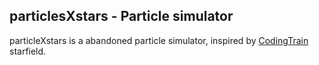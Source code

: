 ## particlesXstars - Particle simulator

particleXstars is a abandoned particle simulator, inspired by [CodingTrain](https://github.com/CodingTrain) starfield.

